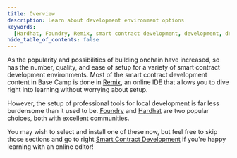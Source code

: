```yaml
---
title: Overview
description: Learn about development environment options
keywords:
  [Hardhat, Foundry, Remix, smart contract development, development, development environments]
hide_table_of_contents: false
---
```


As the popularity and possibilities of building onchain have increased, so has the number, quality, and ease of setup for a variety of smart contract development environments. Most of the smart contract development content in Base Camp is done in [Remix], an online IDE that allows you to dive right into learning without worrying about setup.

However, the setup of professional tools for local development is far less burdensome than it used to be. [Foundry] and [Hardhat] are two popular choices, both with excellent communities.

You may wish to select and install one of these now, but feel free to skip those sections and go to right [Smart Contract Development] if you're happy learning with an online editor!

[Remix]: https://remix.ethereum.org/
[Foundry]: https://book.getfoundry.sh/
[Hardhat]: https://hardhat.org/
[Smart Contract Development]: ../introduction-to-solidity/introduction-to-solidity-overview

